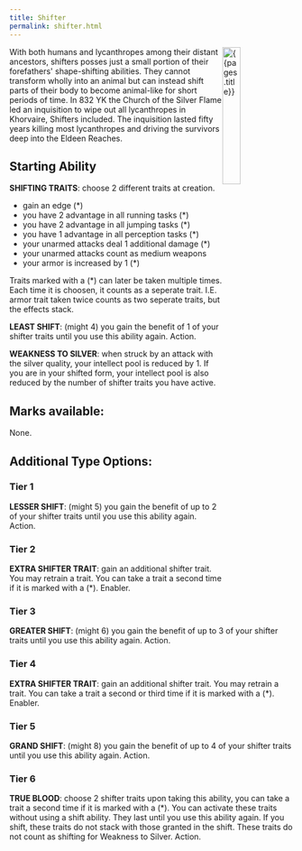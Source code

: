 ```yaml
---
title: Shifter
permalink: shifter.html
---
```


<img src='images/races/{{page.title}}.jpg' alt='{{pages.title}}' style="float:right; width:25%;">

With both humans and lycanthropes among their distant ancestors, shifters posses just a small portion of their forefathers' shape-shifting abilities. They cannot transform wholly into an animal but can instead shift parts of their body to become animal-like for short periods of time. In 832 YK the Church of the Silver Flame led an inquisition to wipe out all lycanthropes in Khorvaire, Shifters included. The inquisition lasted fifty years killing most lycanthropes and driving the survivors deep into the Eldeen Reaches.

## Starting Ability

**SHIFTING TRAITS**: choose 2 different traits at creation. 

- gain an edge (*)
- you have 2 advantage in all running tasks (*)
- you have 2 advantage in all jumping tasks (*)
- you have 1 advantage in all perception tasks (*)
- your unarmed attacks deal 1 additional damage (*)
- your unarmed attacks count as medium weapons
- your armor is increased by 1 (*)

Traits marked with a (*) can later be taken multiple times. Each time it is choosen, it counts as a seperate trait. I.E. armor trait taken twice counts as two seperate traits, but the effects stack.

**LEAST SHIFT**: (might 4) you gain the benefit of 1 of your shifter traits until you use this ability again. Action.

**WEAKNESS TO SILVER**: when struck by an attack with the silver quality, your intellect pool is reduced by 1. If you are in your shifted form, your intellect pool is also reduced by the number of shifter traits you have active. 

## Marks available:
None. 

## Additional Type Options:

### Tier 1
**LESSER SHIFT**: (might 5) you gain the benefit of up to 2 of your shifter traits until you use this ability again. Action.

### Tier 2
**EXTRA SHIFTER TRAIT**: gain an additional shifter trait. You may retrain a trait. You can take a trait a second time if it is marked with a (*). Enabler.

### Tier 3
**GREATER SHIFT**: (might 6) you gain the benefit of up to 3 of your shifter traits until you use this ability again. Action.

### Tier 4
**EXTRA SHIFTER TRAIT**: gain an additional shifter trait. You may retrain a trait. You can take a trait a second or third time if it is marked with a (*). Enabler.

### Tier 5
**GRAND SHIFT**: (might 8) you gain the benefit of up to 4 of your shifter traits until you use this ability again. Action.

### Tier 6
**TRUE BLOOD**: choose 2 shifter traits upon taking this ability, you can take a trait a second time if it is marked with a (*). You can activate these traits without using a shift ability. They last until you use this ability again. If you shift, these traits do not stack with those granted in the shift. These traits do not count as shifting for Weakness to Silver. Action.